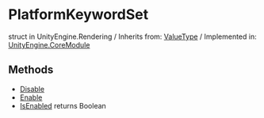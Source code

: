 # PlatformKeywordSet
struct in UnityEngine.Rendering
 / Inherits from: <a href="https://docs.unity3d.com/6000.1/Documentation/ScriptReference/ValueType.html">ValueType</a> / Implemented in: <a href="https://docs.unity3d.com/6000.1/Documentation/ScriptReference/UnityEngine.CoreModule.html">UnityEngine.CoreModule</a>

## Methods
- <a href="https://docs.unity3d.com/6000.1/Documentation/ScriptReference/PlatformKeywordSet.Disable.html">Disable</a>
- <a href="https://docs.unity3d.com/6000.1/Documentation/ScriptReference/PlatformKeywordSet.Enable.html">Enable</a>
- <a href="https://docs.unity3d.com/6000.1/Documentation/ScriptReference/PlatformKeywordSet.IsEnabled.html">IsEnabled</a> returns Boolean
